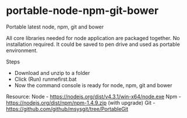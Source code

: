 # portable-node-npm-git-bower
Portable latest node, npm, git and bower

All core libraries needed for node application are packaged together. No installation required.
It could be saved to pen drive and used as portable environment.

Steps
- Download and unzip to a folder
- Click (Run) runmefirst.bat 
- Now the command console is ready for node, npm, git and bower


Resource:
Node - https://nodejs.org/dist/v4.3.1/win-x64/node.exe
Npm - https://nodejs.org/dist/npm/npm-1.4.9.zip (with upgrade)
Git - https://github.com/github/msysgit/tree/PortableGit


